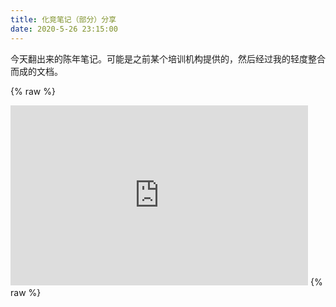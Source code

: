 ```yaml
---
title: 化竞笔记（部分）分享
date: 2020-5-26 23:15:00
---
```


今天翻出来的陈年笔记。可能是之前某个培训机构提供的，然后经过我的轻度整合而成的文档。

<!--more-->

{% raw %}
<iframe src="https://onedrive.live.com/embed?cid=10F462EA2A75DD72&resid=10F462EA2A75DD72%213264&authkey=AE5qRN-fbSJwoIQ&em=2" width="476" height="288" frameborder="0" scrolling="no"></iframe>
{% raw %}